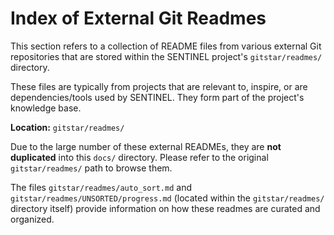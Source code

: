 # Index of External Git Readmes

This section refers to a collection of README files from various external Git repositories that are stored within the SENTINEL project's `gitstar/readmes/` directory.

These files are typically from projects that are relevant to, inspire, or are dependencies/tools used by SENTINEL. They form part of the project's knowledge base.

**Location:** `gitstar/readmes/`

Due to the large number of these external READMEs, they are **not duplicated** into this `docs/` directory. Please refer to the original `gitstar/readmes/` path to browse them.

The files `gitstar/readmes/auto_sort.md` and `gitstar/readmes/UNSORTED/progress.md` (located within the `gitstar/readmes/` directory itself) provide information on how these readmes are curated and organized.
